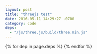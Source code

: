 ```yaml
---
layout: post
title: "threejs test"
date: 2016-05-11 14:29:27 -0700
category: code
deps:
  - "/js/three.js/build/three.min.js"
---
```


<div id="WebGL-output"></div>
{% for dep in page.deps %}
<script src="{{dep | prepend: site.baseurl}}"></script>
{% endfor %}
<script id="vertex-shader" type="x-shader/x-vertex">
	attribute vec4 vPosition;
	void main(){
		gl_Position = vPosition;
	}
</script>
<script id="fragment-shader" type="x-shader/x-fragment">
	precision mediump float;
	void main(){
		gl_FragColor=vec4(1.0, 0.0, 0.0, 1.0);
	}
</script>
<script>
  var canvas = document.getElementById('WebGL-output');
  var GOLDEN_RATIO = 1.62;
  var N64;

  function init(){
    var scene = new THREE.Scene();
    var camera = new THREE.PerspectiveCamera(45, canvas.offsetWidth/(canvas.offsetWidth / GOLDEN_RATIO), 0.1, 1000);
    camera.position.z = 75;
    camera.position.y = 30;
    camera.lookAt(new THREE.Vector3(0, 0, 0));


   // Add the lights
   var ambientLight = new THREE.AmbientLight(0xffffff);
   scene.add(ambientLight);

   // var light = new THREE.PointLight( 0xFFFFDD );
   // light.position.set(150, 150, 50);
   // scene.add( light );

    var renderer = new THREE.WebGLRenderer();
    renderer.setClearColor(0x000000);
    renderer.setSize(canvas.offsetWidth, canvas.offsetWidth/GOLDEN_RATIO);

    // var axes = new THREE.AxisHelper(20);
    // scene.add(axes);

     var loader = new THREE.JSONLoader();
     loader.load( "{{ "/models/n64.json" | prepend: site.baseurl }}", function(geometry, materials){
       var material = new THREE.MeshFaceMaterial(materials);
       N64 = new THREE.Mesh(geometry, material);
       N64.scale.set(15, 15, 15);
       for(var i = 0, j = N64.material.materials.length; i < j; i++){
        N64.material.materials[i].side = THREE.BackSide;
       }
       N64.material.needsUpdate = true;
       debugger;

       scene.add(N64);
     });

    canvas.appendChild(renderer.domElement);
    

    function animate(){
      requestAnimationFrame(animate);
      if(N64){
        N64.rotation.y -= 0.03;
      }
      renderer.render(scene, camera);
    }

    animate();  

    window.onresize = function(){
      camera.aspect = window.innerWidth/window.innerHeight;
      camera.updateProjectionMatrix();
      renderer.setSize(canvas.offsetWidth, canvas.offsetWidth/GOLDEN_RATIO);
    }
  }

  window.onload = init;
</script>
